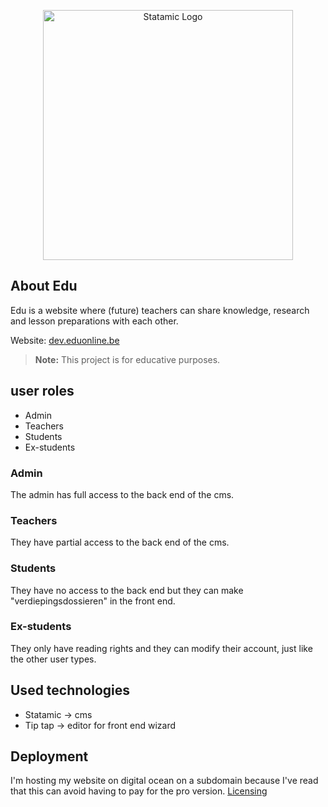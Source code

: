 <p align="center"><img src="https://statamic.com/assets/branding/Statamic-Logo+Wordmark-Rad.svg" width="400" alt="Statamic Logo" /></p>

## About Edu

Edu is a website where (future) teachers can share knowledge, research and lesson preparations with each other.

Website: [dev.eduonline.be](http://dev.eduonline.be/)

> **Note:** This project is for educative purposes.


## user roles
- Admin
- Teachers
- Students
- Ex-students

### Admin
The admin has full access to the back end of the cms.

### Teachers 
They have partial access to the back end of the cms.

### Students 
They have no access to the back end but they can make "verdiepingsdossieren" in the front end.

### Ex-students
They only have reading rights and they can modify their account, just like the other user types.


## Used technologies
- Statamic -> cms
- Tip tap -> editor for front end wizard

## Deployment
I'm hosting my website on digital ocean on a subdomain because I've read that this can avoid having to pay for the pro version. [Licensing](https://statamic.dev/licensing#sites)


